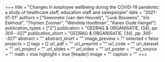 +++
title = "Changes in employee wellbeing during the COVID-19 pandemic: a study of healthcare staff, education staff and salespeople"
date = "2021-01-01"
authors = ["Swenneke {van den Heuvel}", "Luuk Bouwens", "Iris Eekhout", "Thijmen Zoomer", "Wendela Hooftman", "Karen Oude Hengel"]
publication_types = ["2"]
publication = "GEDRAG & ORGANISATIE, (34), _pp. 305--327_"
publication_short = "GEDRAG & ORGANISATIE, (34), _pp. 305--327_"
abstract = ""
abstract_short = ""
image_preview = ""
selected = false
projects = []
tags = []
url_pdf = ""
url_preprint = ""
url_code = ""
url_dataset = ""
url_project = ""
url_slides = ""
url_video = ""
url_poster = ""
url_source = ""
math = true
highlight = true
[header]
image = ""
caption = ""
+++
